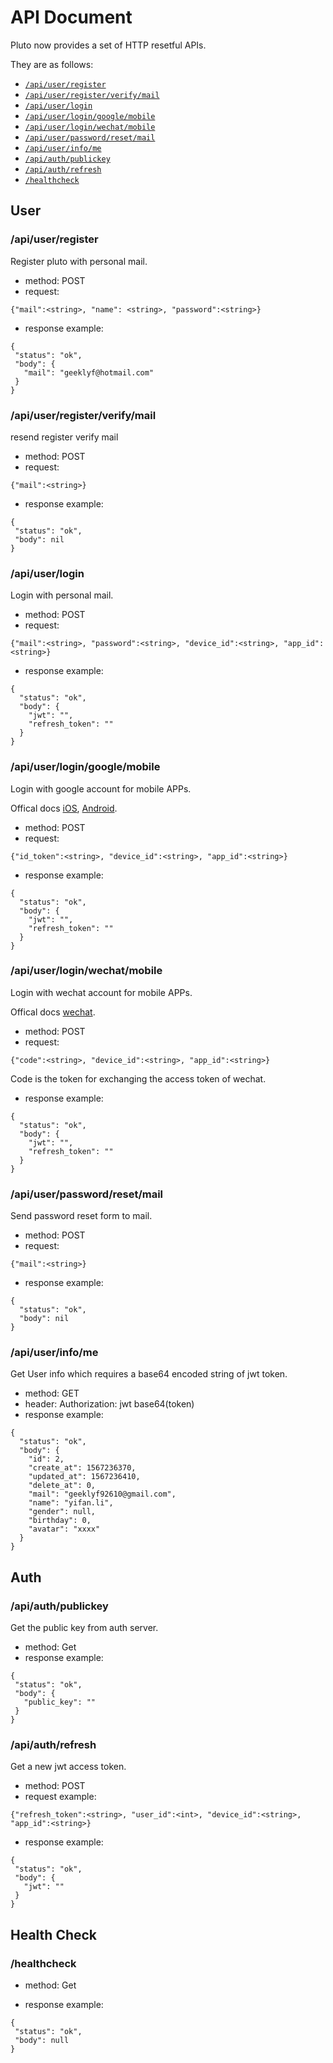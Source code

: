 # API Document
Pluto now provides a set of HTTP resetful APIs.

They are as follows:

* [`/api/user/register`](#/api/user/register)
* [`/api/user/register/verify/mail`](#/api/user/register/verify/mail)
* [`/api/user/login`](#/api/user/login)
* [`/api/user/login/google/mobile`](#/api/user/login/google/mobile)
* [`/api/user/login/wechat/mobile`](#/api/user/login/wechat/mobile)
* [`/api/user/password/reset/mail`](#/api/user/password/reset/mail)
* [`/api/user/info/me`](#/api/user/info/me)
* [`/api/auth/publickey`](#/api/auth/publickey)
* [`/api/auth/refresh`](#/api/auth/refresh)
* [`/healthcheck`](#/healthcheck)

## User

### /api/user/register

Register pluto with personal mail.

 * method: POST
 * request: 
 ```
 {"mail":<string>, "name": <string>, "password":<string>}
 ```
 * response example:
 ```
 {
  "status": "ok",
  "body": {
    "mail": "geeklyf@hotmail.com"
  }
}
 ```

### /api/user/register/verify/mail

resend register verify mail
 * method: POST
 * request:
 ```
 {"mail":<string>}
 ```
 * response example:
 ```
{
  "status": "ok",
  "body": nil
}
 ```

### /api/user/login

Login with personal mail.

* method: POST
* request:
```
{"mail":<string>, "password":<string>, "device_id":<string>, "app_id":<string>}
```
* response example:
```
{
  "status": "ok",
  "body": {
    "jwt": "",
    "refresh_token": ""
  }
}
```

### /api/user/login/google/mobile

Login with google account for mobile APPs.

Offical docs [iOS](https://developers.google.com/identity/sign-in/ios/backend-auth), 
[Android](https://developers.google.com/identity/sign-in/android/backend-auth).

* method: POST
* request:
```
{"id_token":<string>, "device_id":<string>, "app_id":<string>}
```
* response example:
```
{
  "status": "ok",
  "body": {
    "jwt": "",
    "refresh_token": ""
  }
}
```

### /api/user/login/wechat/mobile

Login with wechat account for mobile APPs.

Offical docs [wechat](https://developers.weixin.qq.com/doc/oplatform/Mobile_App/WeChat_Login/Development_Guide.html).

* method: POST
* request:
```
{"code":<string>, "device_id":<string>, "app_id":<string>}
```
Code is the token for exchanging the access token of wechat.
* response example:
```
{
  "status": "ok",
  "body": {
    "jwt": "",
    "refresh_token": ""
  }
}
```

### /api/user/password/reset/mail

Send password reset form to mail.

* method: POST
* request:
```
{"mail":<string>}
```
* response example:
```
{
  "status": "ok",
  "body": nil
}
```

### /api/user/info/me

Get User info which requires a base64 encoded string of jwt token.

* method: GET
* header: Authorization: jwt base64(token)
* response example:
```
{
  "status": "ok",
  "body": {
    "id": 2,
    "create_at": 1567236370,
    "updated_at": 1567236410,
    "delete_at": 0,
    "mail": "geeklyf92610@gmail.com",
    "name": "yifan.li",
    "gender": null,
    "birthday": 0,
    "avatar": "xxxx"
  }
}
```

## Auth

### /api/auth/publickey

Get the public key from auth server.
 * method: Get
 * response example:
 ```
{
  "status": "ok",
  "body": {
    "public_key": ""
  }
}
 ```

### /api/auth/refresh

Get a new jwt access token.
* method: POST
* request example:
```
{"refresh_token":<string>, "user_id":<int>, "device_id":<string>, "app_id":<string>}
```
* response example:
 ```
 {
  "status": "ok",
  "body": {
    "jwt": ""
  }
}
 ```

## Health Check

### /healthcheck
* method: Get

* response example:
 ```
 {
  "status": "ok",
  "body": null
}
